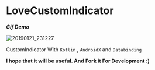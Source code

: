 # LoveCustomIndicator


 ***Gif Demo***

![20190121_231227](https://user-images.githubusercontent.com/26750131/51496424-ba9daa80-1d8d-11e9-823f-c25cc57d49bc.gif)

CustomIndicator With ```Kotlin``` , ```AndroidX``` and ```Databinding```


__I hope that it will be useful. And Fork it For Development :)__

